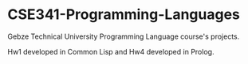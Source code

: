 # CSE341-Programming-Languages

Gebze Technical University Programming Language course's projects.  

Hw1 developed in Common Lisp and Hw4 developed in Prolog. 


